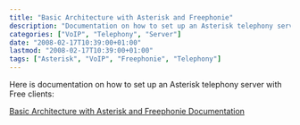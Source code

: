 ```yaml
---
title: "Basic Architecture with Asterisk and Freephonie"
description: "Documentation on how to set up an Asterisk telephony server with Free clients"
categories: ["VoIP", "Telephony", "Server"]
date: "2008-02-17T10:39:00+01:00"
lastmod: "2008-02-17T10:39:00+01:00"
tags: ["Asterisk", "VoIP", "Freephonie", "Telephony"]
---
```


Here is documentation on how to set up an Asterisk telephony server with Free clients:

[Basic Architecture with Asterisk and Freephonie Documentation](../../static/pdf/voix_sur_ip_-_architecture_de_base_avec_asterisk.pdf)
